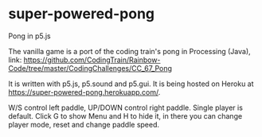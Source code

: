 # super-powered-pong

Pong in p5.js

The vanilla game is a port of the coding train's pong in Processing (Java), link: https://github.com/CodingTrain/Rainbow-Code/tree/master/CodingChallenges/CC_67_Pong

It is written with p5.js, p5.sound and p5.gui. It is being hosted on Heroku at https://super-powered-pong.herokuapp.com/.

W/S control left paddle, UP/DOWN control right paddle. Single player is default. Click G to show Menu and H to hide it, in there you can change player mode, reset and change paddle speed.
